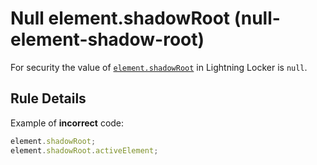 # Null element.shadowRoot (null-element-shadow-root)

For security the value of [`element.shadowRoot`](https://developer.mozilla.org/en-US/docs/Web/API/ShadowRoot)
in Lightning Locker is `null`.

## Rule Details

Example of **incorrect** code:

<!-- eslint-disable no-undef, no-unused-expressions -->
```js
element.shadowRoot;
element.shadowRoot.activeElement;
```
